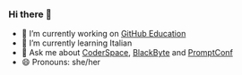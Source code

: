 ### Hi there 👋

- 🔭 I’m currently working on [GitHub Education](http://education.github.com/)
- 🌱 I’m currently learning Italian
- 💬 Ask me about [CoderSpace](https://coderspace.org), [BlackByte](https://www.blackbyte.tech/mission) and [PromptConf](http://promptconf.com/)
- 😄 Pronouns: she/her

